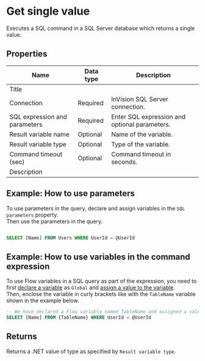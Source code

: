 # Get single value

Executes a SQL command in a SQL Server database which returns a single value.

<!--![img](https://profitbasedocs.blob.core.windows.net/flowimages/HTTP-get-file.png)-->


## Properties

| Name         | Data type       | Description                                       |
|--------------|-----------------|---------------------------------------------------|
| Title           |           |                        |
| Connection         | Required   | InVision SQL Server connection. |
|SQL expression and parameters   | Required      | Enter SQL expression and optional parameters. |
| Result variable name | Optional  | Name of the variable.  |
| Result variable type | Optional  | Type of the variable.  |
|Command timeout (sec) | Optional | Command timeout in seconds.|
|   Description   |           |                  |

## Example: How to use parameters

To use parameters in the query, declare and assign variables in the `SQL parameters` property.  
Then use the parameters in the query.

```sql

SELECT [Name] FROM Users WHERE UserId = @UserId

```

## Example: How to use variables in the command expression

To use Flow variables in a SQL query as part of the expression, you need to first [declare a variable](../built-in/declare-variable.md) as `Global` and [assign a value to the variable](../built-in/set-variable.md).  
Then, enclose the variable in curly brackets like with the `TableName` variable shown in the example below.

```sql
-- We have declared a Flow variable named TableName and assigned a value to it in a previous action.
SELECT [Name] FROM {TableName} WHERE UserId = @UserId
```

## Returns

Returns a .NET value of type as specified by `Result variable type`.

